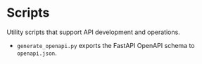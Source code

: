 # Scripts

Utility scripts that support API development and operations.

- `generate_openapi.py` exports the FastAPI OpenAPI schema to `openapi.json`.
